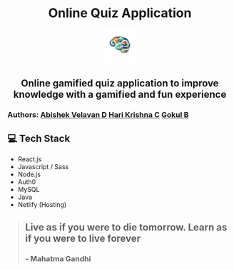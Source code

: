 <h1 align="center">
  Online Quiz Application
</h1>
<p align=center>
<img src="https://raw.githubusercontent.com/abishekvelavan/Online-quiz-application/main/quizoid%20logo%404x-8.png" width="70/" >
</p>
<h2 align=center>Online gamified quiz application to improve knowledge with a gamified and fun experience </h2>
<h3>
  Authors:
  <a href="https://github.com/abishekvelavan">Abishek Velavan D</a>
  <a href="https://github.com/HariKrishna-28">Hari Krishna C</a>
  <a href="https://github.com/gokul-siva-1322">Gokul B</a>
</h3>


## 💻 Tech Stack
- React.js
- Javascript / Sass
- Node.js
- Auth0
- MySQL
- Java
- Netlify (Hosting)



> ## Live as if you were to die tomorrow. Learn as if you were to live forever
> ### - Mahatma Gandhi
